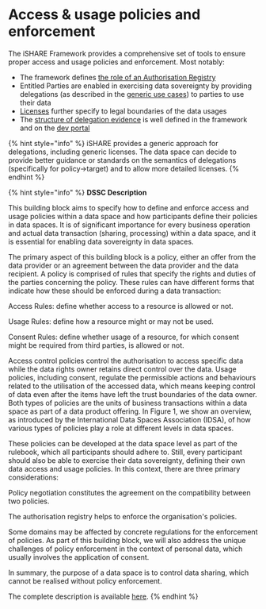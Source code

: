 # Access & usage policies and enforcement

The iSHARE Framework provides a comprehensive set of tools to ensure proper access and usage policies and enforcement. Most notably:

* The framework defines [the role of an Authorisation Registry](https://framework.ishare.eu/is/framework-and-roles)
* Entitled Parties are enabled in exercising data sovereignty by providing delegations (as described in the [generic use cases](https://framework.ishare.eu/is/use-cases)) to parties to use their data
* [Licenses](https://framework.ishare.eu/is/licenses) further specify to legal boundaries of the data usages
* The [structure of delegation evidence](https://framework.ishare.eu/is/structure-of-delegation-evidence) is well defined in the framework and on the [dev portal](https://dev.ishare.eu)

{% hint style="info" %}
iSHARE provides a generic approach for delegations, including generic licenses. The data space can decide to provide better guidance or standards on the semantics of delegations (specifically for policy->target) and to allow more detailed licenses.
{% endhint %}

{% hint style="info" %}
**DSSC Description**

This building block aims to specify how to define and enforce access and usage policies within a data space and how participants define their policies in data spaces. It is of significant importance for every business operation and actual data transaction (sharing, processing) within a data space, and it is essential for enabling data sovereignty in data spaces.

The primary aspect of this building block is a policy, either an offer from the data provider or an agreement between the data provider and the data recipient. A policy is comprised of rules that specify the rights and duties of the parties concerning the policy. These rules can have different forms that indicate how these should be enforced during a data transaction:

Access Rules: define whether access to a resource is allowed or not.

Usage Rules: define how a resource might or may not be used.

Consent Rules: define whether usage of a resource, for which consent might be required from third parties, is allowed or not.

Access control policies control the authorisation to access specific data while the data rights owner retains direct control over the data. Usage policies, including consent, regulate the permissible actions and behaviours related to the utilisation of the accessed data, which means keeping control of data even after the items have left the trust boundaries of the data owner. Both types of policies are the units of business transactions within a data space as part of a data product offering. In Figure 1, we show an overview, as introduced by the International Data Spaces Association (IDSA), of how various types of policies play a role at different levels in data spaces.

These policies can be developed at the data space level as part of the rulebook, which all participants should adhere to. Still, every participant should also be able to exercise their data sovereignty, defining their own data access and usage policies. In this context, there are three primary considerations:

Policy negotiation constitutes the agreement on the compatibility between two policies.

The authorisation registry helps to enforce the organisation's policies.

Some domains may be affected by concrete regulations for the enforcement of policies. As part of this building block, we will also address the unique challenges of policy enforcement in the context of personal data, which usually involves the application of consent.

In summary, the purpose of a data space is to control data sharing, which cannot be realised without policy enforcement.

The complete description is available [here](https://dssc.eu/space/BVE2/1071256095/Access+&+Usage+Policies+Enforcement).
{% endhint %}
